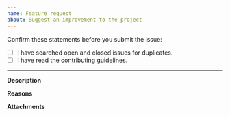 ```yaml
---
name: Feature request
about: Suggest an improvement to the project
---
```


Confirm these statements before you submit the issue:

- [ ] I have searched open and closed issues for duplicates.
- [ ] I have read the contributing guidelines.
---

**Description**

<!-- Provide a clear and concise description of the feature. -->

**Reasons**

<!-- Explain why we should add this feature. Provide use cases to illustrate its benefits. -->

**Attachments**

<!-- Attach any files, links, code samples, or screenshots that will convince us to your idea. -->
